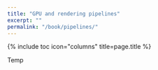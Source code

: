 ```yaml
---
title: "GPU and rendering pipelines"
excerpt: ""
permalink: "/book/pipelines/"
---
```


{% include toc icon="columns" title=page.title %}

Temp
